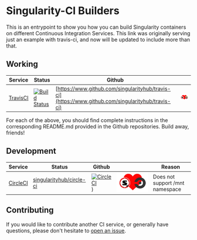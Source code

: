 # Singularity-CI Builders

This is an entrypoint to show you how you can build Singularity containers 
on different Continuous Integration Services. This link was originally serving just
an example with travis-ci, and now will be updated to include more than that.

## Working

| Service | Status | Github | |
|---------|--------|--------|--|
|[TravisCI](https://travis-ci.org) | [![Build Status](https://travis-ci.org/singularityhub/travis-ci.svg?branch=master)](https://travis-ci.org/singularityhub/travis-ci) | [https://www.github.com/singularityhub/travis-ci](https://www.github.com/singularityhub/travis-ci) | ![img/sregistry-travis.png](img/sregistry-travis.png) |

For each of the above, you should find complete instructions in the corresponding README.md
provided in the Github repositories. Build away, friends!

## Development

| Service | Status | Github | | Reason |
|---------|--------|--------|--|-------|
|[CircleCI](https://www.circleci.com) | [singularityhub/circle-ci](https://www.github.com/singularityhub/circle-ci) | [![CircleCI](https://circleci.com/gh/singularityhub/circle-ci.svg?style=svg)](https://circleci.com/gh/singularityhub/circle-ci)) |  ![img/sregistry-circle.png](img/sregistry-circle.png) | Does not support /mnt namespace |

## Contributing

If you would like to contribute another CI service, or generally have questions,
please don't hesitate to [open an issue](https://www.github.com/singularityhub/singularity-ci/).
